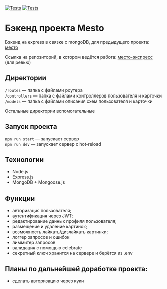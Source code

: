 [![Tests](../../actions/workflows/tests-13-sprint.yml/badge.svg)](../../actions/workflows/tests-13-sprint.yml) [![Tests](../../actions/workflows/tests-14-sprint.yml/badge.svg)](../../actions/workflows/tests-14-sprint.yml)
# Бэкенд проекта Mesto 

Бэкенд на express в связке с mongoDB, для предыдущего проекта: <a href="https://github.com/AndreiSalnikov/mesto-react">место</a>

Ссылка на репозиторий, в котором ведётся работа: <a href="https://github.com/AndreiSalnikov/express-mesto-gha">место-экспресс</a> (для ревью)

## Директории

`/routes` — папка с файлами роутера  
`/controllers` — папка с файлами контроллеров пользователя и карточки   
`/models` — папка с файлами описания схем пользователя и карточки  
  
Остальные директории вспомогательные

## Запуск проекта

`npm run start` — запускает сервер   
`npm run dev` — запускает сервер с hot-reload

## Технологии
* Node.js
* Express.js
* MongoDB + Mongoose.js

## Функции
* авторизация пользователя;
* аутентификация через JWT;
* редактирование данных профиля пользователя;
* размещение и удаление картинок;
* возможность лайкать/дизлайкать картинки;
* логгер запросов и ошибок
* лиммитер запросов
* валидация с помощью celebrate
* секретный ключ хранится на сервере и берётся из .env

## Планы по дальнейшей доработке проекта:
* сделать авторизацию через куки

